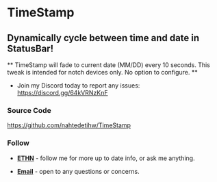 # TimeStamp

## Dynamically cycle between time and date in StatusBar!

** TimeStamp will fade to current date (MM/DD) every 10 seconds. This tweak is intended for notch devices only. No option to configure. **

* Join my Discord today to report any issues: https://discord.gg/64kVRNzKnF

### Source Code
https://github.com/nahtedetihw/TimeStamp

### Follow

* [**ETHN**](https://twitter.com/ethanwhited) - follow me for more up to date info, or ask me anything.

* [**Email**](mailto:ethanwhited2208@gmail.com) - open to any questions or concerns.
